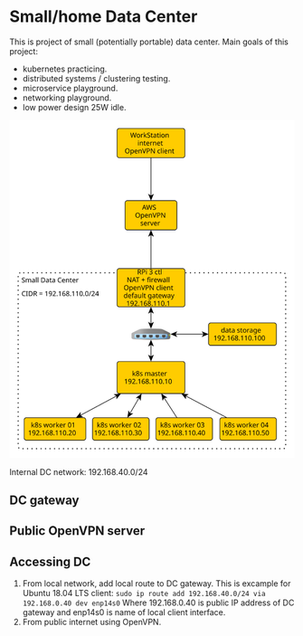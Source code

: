 # Small/home Data Center

This is project of small (potentially portable) data center.
Main goals of this project: 
* kubernetes practicing.
* distributed systems / clustering testing.
* microservice playground.
* networking playground.
* low  power design 25W idle. 

![architecture](docs/architecture-01.svg)

Internal DC network: 192.168.40.0/24

## DC gateway

## Public OpenVPN server

## Accessing DC
1. From local network, add local route to DC gateway. This is excample for Ubuntu 18.04 LTS client:
   ```sudo ip route add 192.168.40.0/24 via 192.168.0.40 dev enp14s0``` 
   Where 192.168.0.40 is public IP address of DC gateway and enp14s0 is name of local client interface.
2. From public internet using OpenVPN.


